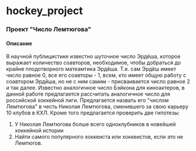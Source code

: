 # hockey_project
### Проект "Число Лемтюгова"
#### Описание
В научной публицистике известно шуточное число Эрдёша, которое выражает количество соавторов, необходимое, чтобы добраться до крайне плодотворного матеамтика Эрдёша. Т.е. сам Эрдёш имеет число равное 0, все его соавторы - 1, всем, кто имеет общую работу с соавтором Эрдйша, но не с ним самим - присваивается число равное 2 и так далее. Известно аналогичное число Бэйкона для киноактеров, в данной работе предлагается рассчитать аналогичное число для российской хоккейной лиги. Предлагается назвать его "числом Лемтюгова" в честь Николая Лемтюгова, сменившего за свою карьеру 10 клубов в КХЛ. Кроме того предлагается проверить две гипотезы: 
1. У Николая Лемтюгова болше всего одноклубников в новейшей хоккейной истории
2. Найти самого популярного хоккеиста или хоккеистов, если это не Лемтюгов.
